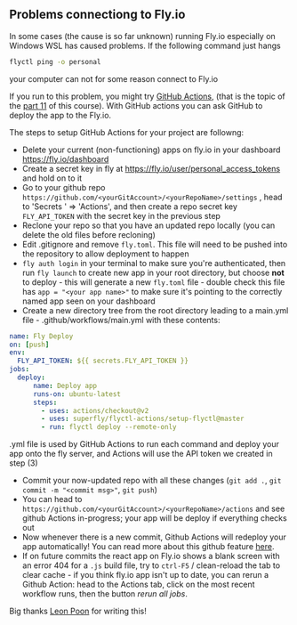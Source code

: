 ## Problems connectiong to Fly.io

In some cases (the cause is so far unknown) running Fly.io especially on Windows WSL has caused problems. If the following command just hangs

```bash
flyctl ping -o personal
```

your computer can not for some reason connect to Fly.io

If you run to this problem, you might try [GitHub Actions](https://fly.io/docs/app-guides/continuous-deployment-with-github-actions/), (that is the topic of the [part 11](https://fullstackopen.com/en/part11) of this course). With GitHub actions you can ask GitHub to deploy the app to the Fly.io.

The steps to setup GitHub Actions for your project are followng:

- Delete your current (non-functioning) apps on fly.io in your dashboard https://fly.io/dashboard
- Create a secret key in fly at https://fly.io/user/personal_access_tokens and hold on to it
- Go to your github repo `https://github.com/<yourGitAccount>/<yourRepoName>/settings` , head to 'Secrets ' => 'Actions', and then create a repo secret key `FLY_API_TOKEN` with the secret key in the previous step
- Reclone your repo so that you have an updated repo locally (you can delete the old files before recloning)
- Edit .gitignore and remove `fly.toml`. This file will need to be pushed into the repository to allow deployment to happen
- `fly auth login` in your terminal to make sure you're authenticated, then run `fly launch` to create new app in your root directory, but choose **not** to deploy - this will generate a new `fly.toml` file - double check this file has `app = "<your app name>"` to make sure it's pointing to the correctly named app seen on your dashboard
- Create a new directory tree from the root directory leading to a main.yml file -  .github/workflows/main.yml with these contents:

```yml
name: Fly Deploy
on: [push]
env:
  FLY_API_TOKEN: ${{ secrets.FLY_API_TOKEN }}
jobs:
  deploy:
      name: Deploy app
      runs-on: ubuntu-latest
      steps:
        - uses: actions/checkout@v2
        - uses: superfly/flyctl-actions/setup-flyctl@master
        - run: flyctl deploy --remote-only
```
  
.yml file is used by GitHub Actions to run each command and deploy your app onto the fly server, and Actions will use the API token we created in step (3) 

- Commit your now-updated repo with all these changes (`git add .`,  `git commit -m "<commit msg>"`, `git push`)
- You can head to `https://github.com/<yourGitAccount>/<yourRepoName>/actions` and see github Actions in-progress; your app will be deploy if everything checks out
- Now whenever there is a new commit, Github Actions will redeploy your app automatically! You can read more about this github feature [here](https://docs.github.com/en/actions/learn-github-actions/understanding-github-actions#create-an-example-workflow).
- If on future commits the react app on Fly.io shows a blank screen with an error 404 for a `.js` build file, try to `ctrl-F5` / clean-reload the tab to clear cache - if you think fly.io app isn't up to date, you can rerun a Github Action: head to the Actions tab, click on the most recent workflow runs, then the button _rerun all jobs_.

Big thanks [Leon Poon](https://github.com/Sheceido) for writing this!
